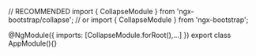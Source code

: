 // RECOMMENDED
import { CollapseModule } from 'ngx-bootstrap/collapse';
// or
import { CollapseModule } from 'ngx-bootstrap';

@NgModule({
  imports: [CollapseModule.forRoot(),...]
})
export class AppModule(){}
